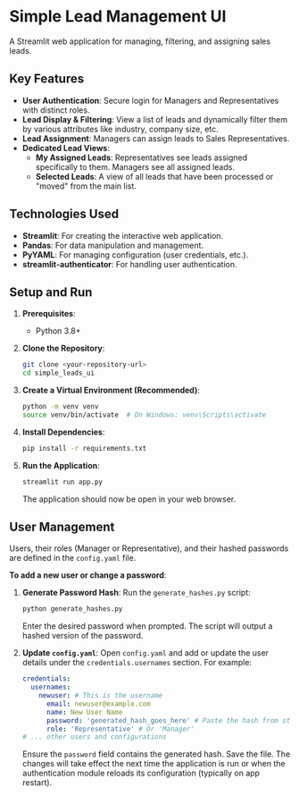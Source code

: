 # Simple Lead Management UI

A Streamlit web application for managing, filtering, and assigning sales leads.

## Key Features

*   **User Authentication**: Secure login for Managers and Representatives with distinct roles.
*   **Lead Display & Filtering**: View a list of leads and dynamically filter them by various attributes like industry, company size, etc.
*   **Lead Assignment**: Managers can assign leads to Sales Representatives.
*   **Dedicated Lead Views**:
    *   **My Assigned Leads**: Representatives see leads assigned specifically to them. Managers see all assigned leads.
    *   **Selected Leads**: A view of all leads that have been processed or "moved" from the main list.

## Technologies Used

*   **Streamlit**: For creating the interactive web application.
*   **Pandas**: For data manipulation and management.
*   **PyYAML**: For managing configuration (user credentials, etc.).
*   **streamlit-authenticator**: For handling user authentication.

## Setup and Run

1.  **Prerequisites**:
    *   Python 3.8+

2.  **Clone the Repository**:
    ```bash
    git clone <your-repository-url>
    cd simple_leads_ui
    ```

3.  **Create a Virtual Environment (Recommended)**:
    ```bash
    python -m venv venv
    source venv/bin/activate  # On Windows: venv\Scripts\activate
    ```

4.  **Install Dependencies**:
    ```bash
    pip install -r requirements.txt
    ```

5.  **Run the Application**:
    ```bash
    streamlit run app.py
    ```
    The application should now be open in your web browser.

## User Management

Users, their roles (Manager or Representative), and their hashed passwords are defined in the `config.yaml` file.

**To add a new user or change a password**:

1.  **Generate Password Hash**:
    Run the `generate_hashes.py` script:
    ```bash
    python generate_hashes.py
    ```
    Enter the desired password when prompted. The script will output a hashed version of the password.

2.  **Update `config.yaml`**:
    Open `config.yaml` and add or update the user details under the `credentials.usernames` section. For example:
    ```yaml
    credentials:
      usernames:
        newuser: # This is the username
          email: newuser@example.com
          name: New User Name
          password: 'generated_hash_goes_here' # Paste the hash from step 1
          role: 'Representative' # Or 'Manager'
    # ... other users and configurations
    ```

    Ensure the `password` field contains the generated hash. Save the file. The changes will take effect the next time the application is run or when the authentication module reloads its configuration (typically on app restart).
